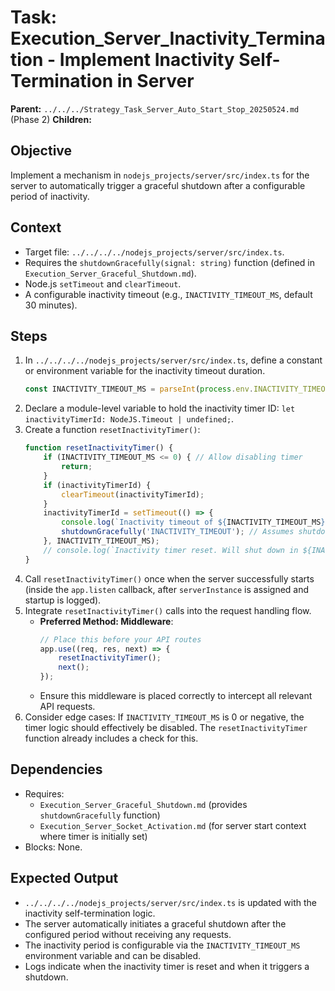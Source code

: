# Task: Execution_Server_Inactivity_Termination - Implement Inactivity Self-Termination in Server
   **Parent:** `../../../Strategy_Task_Server_Auto_Start_Stop_20250524.md` (Phase 2)
   **Children:**

## Objective
Implement a mechanism in `nodejs_projects/server/src/index.ts` for the server to automatically trigger a graceful shutdown after a configurable period of inactivity.

## Context
- Target file: `../../../../nodejs_projects/server/src/index.ts`.
- Requires the `shutdownGracefully(signal: string)` function (defined in `Execution_Server_Graceful_Shutdown.md`).
- Node.js `setTimeout` and `clearTimeout`.
- A configurable inactivity timeout (e.g., `INACTIVITY_TIMEOUT_MS`, default 30 minutes).

## Steps
1.  In `../../../../nodejs_projects/server/src/index.ts`, define a constant or environment variable for the inactivity timeout duration.
    ```typescript
    const INACTIVITY_TIMEOUT_MS = parseInt(process.env.INACTIVITY_TIMEOUT_MS || (30 * 60 * 1000).toString(), 10); // Default 30 minutes
    ```
2.  Declare a module-level variable to hold the inactivity timer ID: `let inactivityTimerId: NodeJS.Timeout | undefined;`.
3.  Create a function `resetInactivityTimer()`:
    ```typescript
    function resetInactivityTimer() {
        if (INACTIVITY_TIMEOUT_MS <= 0) { // Allow disabling timer
            return;
        }
        if (inactivityTimerId) {
            clearTimeout(inactivityTimerId);
        }
        inactivityTimerId = setTimeout(() => {
            console.log(`Inactivity timeout of ${INACTIVITY_TIMEOUT_MS}ms reached. Initiating shutdown.`);
            shutdownGracefully('INACTIVITY_TIMEOUT'); // Assumes shutdownGracefully is defined
        }, INACTIVITY_TIMEOUT_MS);
        // console.log(`Inactivity timer reset. Will shut down in ${INACTIVITY_TIMEOUT_MS}ms if no activity.`); // Optional: for debugging
    }
    ```
4.  Call `resetInactivityTimer()` once when the server successfully starts (inside the `app.listen` callback, after `serverInstance` is assigned and startup is logged).
5.  Integrate `resetInactivityTimer()` calls into the request handling flow.
    *   **Preferred Method: Middleware**:
        ```typescript
        // Place this before your API routes
        app.use((req, res, next) => {
            resetInactivityTimer();
            next();
        });
        ```
    *   Ensure this middleware is placed correctly to intercept all relevant API requests.
6.  Consider edge cases: If `INACTIVITY_TIMEOUT_MS` is 0 or negative, the timer logic should effectively be disabled. The `resetInactivityTimer` function already includes a check for this.

## Dependencies
- Requires:
    - `Execution_Server_Graceful_Shutdown.md` (provides `shutdownGracefully` function)
    - `Execution_Server_Socket_Activation.md` (for server start context where timer is initially set)
- Blocks: None.

## Expected Output
- `../../../../nodejs_projects/server/src/index.ts` is updated with the inactivity self-termination logic.
- The server automatically initiates a graceful shutdown after the configured period without receiving any requests.
- The inactivity period is configurable via the `INACTIVITY_TIMEOUT_MS` environment variable and can be disabled.
- Logs indicate when the inactivity timer is reset and when it triggers a shutdown.